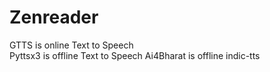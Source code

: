 # Zenreader
GTTS is online Text to Speech                                                                                                                                        
                               Pyttsx3 is offline Text to Speech
                                                                Ai4Bharat is offline indic-tts 
